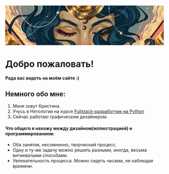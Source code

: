![](./img/pic2.webp)


# Добро пожаловать!
#### Рада вас видеть на моём сайте :)

## Немного обо мне:
1. Меня зовут Кристина.
1. Учусь в Нетологии на курсе [Fullstack-разработчик на Python](https://netology.ru/programs/fullstack-python-dev)
1. Сейчас работаю графическим дизайнером.

#### Что общего я нахожу между дизайном(иллюстрацией) и программированием:
- Оба занятия, несомненно, творческий процесс.
- Одну и ту-же задачу можно решить разными, иногда, весьма витиеватыми способами.
- Увлекательность процесса. Можно сидеть часами, не наблюдая времени.
